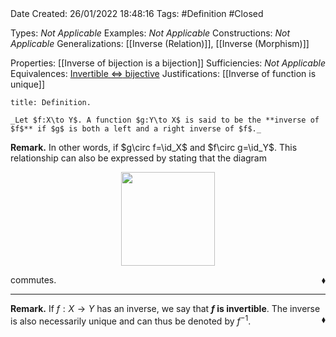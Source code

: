 <br />
<br />

Date Created: 26/01/2022 18:48:16
Tags: #Definition #Closed 

Types: _Not Applicable_
Examples: _Not Applicable_ 
Constructions: _Not Applicable_
Generalizations: [[Inverse (Relation)]], [[Inverse (Morphism)]]

Properties: [[Inverse of bijection is a bijection]]
Sufficiencies: _Not Applicable_
Equivalences: [Invertible $\Leftrightarrow$ bijective](Invertible%20iff%20bijective.md)
Justifications: [[Inverse of function is unique]]

``` ad-Definition
title: Definition.

_Let $f:X\to Y$. A function $g:Y\to X$ is said to be the **inverse of $f$** if $g$ is both a left and a right inverse of $f$._

```

**Remark.** In other words, if $g\circ f=\id_X$ and $f\circ g=\id_Y$. This relationship can also be expressed by stating that the diagram

<center><img src="https://raw.githubusercontent.com/zhaoshenzhai/MathWiki/master/Images/2022-02-26_120126/image.svg", width=150></center>

commutes.<span style="float:right;">$\blacklozenge$</span>

---

**Remark.** If $f:X\to Y$ has an inverse, we say that **$f$ is invertible**. The inverse is also necessarily unique and can thus be denoted by $f^{-1}$.<span style="float:right;">$\blacklozenge$</span>
